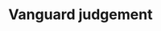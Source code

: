 ---
layout: item
title: Vanguard judgement
item-id: 20895
datatable: true
id: 20895
name: "Vanguard judgement"
members: true
lowalch: 0
highalch: 0
examine: "The Judgement of the Vanguard."
monsters:
  - id: 7526
    name: "Vanguard"
    members: true
    combat_level: 0
    wiki_url: "https://oldschool.runescape.wiki/w/Vanguard#Magic"
    drops:
      - quantity: "1"
        rarity: 1
        drop_requirements: null
---